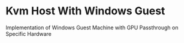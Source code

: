 # Kvm Host With Windows Guest
Implementation of Windows Guest Machine with GPU Passthrough on Specific Hardware
